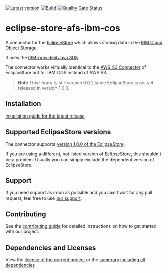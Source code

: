 [![Latest version](https://img.shields.io/maven-central/v/com.xdev-software/eclipse-store-afs-ibm-cos?logo=apache%20maven)](https://mvnrepository.com/artifact/com.xdev-software/eclipse-store-afs-ibm-cos)
[![Build](https://img.shields.io/github/actions/workflow/status/xdev-software/eclipse-store-afs-ibm-cos/checkBuild.yml?branch=develop)](https://github.com/xdev-software/eclipse-store-afs-ibm-cos/actions/workflows/checkBuild.yml?query=branch%3Adevelop)
[![Quality Gate Status](https://sonarcloud.io/api/project_badges/measure?project=xdev-software_eclipse-store-afs-ibm-cos&metric=alert_status)](https://sonarcloud.io/dashboard?id=xdev-software_eclipse-store-afs-ibm-cos)

# eclipse-store-afs-ibm-cos

A connector for the [EclipseStore](https://eclipsestore.io/) which allows storing data in
the [IBM Cloud Object Storage](https://www.ibm.com/cloud/object-storage).

It uses the [IBM-provided Java SDK](https://github.com/IBM/ibm-cos-sdk-java).

The connector works virtually identical to
the [AWS S3 Connector](https://docs.eclipsestore.io/manual/storage/storage-targets/blob-stores/aws-s3.html) of
EclipseStore
but for IBM COS instead of AWS S3.

> **Note**
> This library is still version 0.0.2 since EclipseStore is not yet released in version 1.0.0.

## Installation

[Installation guide for the latest release](https://github.com/xdev-software/eclipse-store-afs-ibm-cos/releases/latest#Installation)

## Supported EclipseStore versions

The connector supports
[version 1.0.0 of the EclipseStore](https://central.sonatype.com/artifact/org.eclipse.store/storage-embedded/01.00.00).

If you are using a different, not listed version of EclipseStore, this shouldn't be a problem.
Usually you can simply exclude the dependent version of EclipseStore.

## Support

If you need support as soon as possible and you can't wait for any pull request, feel free to
use [our support](https://xdev.software/en/services/support).

## Contributing

See the [contributing guide](./CONTRIBUTING.md) for detailed instructions on how to get started with our project.

## Dependencies and Licenses

View the [license of the current project](LICENSE) or
the [summary including all dependencies](https://xdev-software.github.io/eclipse-store-afs-ibm-cos/dependencies/)

